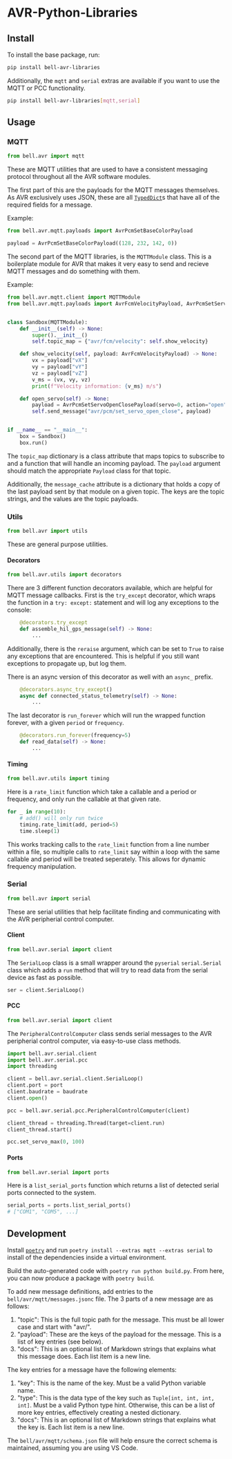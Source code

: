 # AVR-Python-Libraries

## Install

To install the base package, run:

```bash
pip install bell-avr-libraries
```

Additionally, the `mqtt` and `serial` extras are available if you want to use
the MQTT or PCC functionality.

```bash
pip install bell-avr-libraries[mqtt,serial]
```

## Usage

### MQTT

```python
from bell.avr import mqtt
```

These are MQTT utilities that are used to have a consistent messaging protocol
throughout all the AVR software modules.

The first part of this are the payloads for the MQTT messages themselves. As AVR
exclusively uses JSON, these are all
[`TypedDict`](https://docs.python.org/3/library/typing.html#typing.TypedDict)s
that have all of the required fields for a message.

Example:

```python
from bell.avr.mqtt.payloads import AvrPcmSetBaseColorPayload

payload = AvrPcmSetBaseColorPayload((128, 232, 142, 0))
```

The second part of the MQTT libraries, is the `MQTTModule` class.
This is a boilerplate module for AVR that makes it very easy to send
and recieve MQTT messages and do something with them.

Example:

```python
from bell.avr.mqtt.client import MQTTModule
from bell.avr.mqtt.payloads import AvrFcmVelocityPayload, AvrPcmSetServoOpenClosePayload


class Sandbox(MQTTModule):
    def __init__(self) -> None:
        super().__init__()
        self.topic_map = {"avr/fcm/velocity": self.show_velocity}

    def show_velocity(self, payload: AvrFcmVelocityPayload) -> None:
        vx = payload["vX"]
        vy = payload["vY"]
        vz = payload["vZ"]
        v_ms = (vx, vy, vz)
        print(f"Velocity information: {v_ms} m/s")

    def open_servo(self) -> None:
        payload = AvrPcmSetServoOpenClosePayload(servo=0, action="open")
        self.send_message("avr/pcm/set_servo_open_close", payload)


if __name__ == "__main__":
    box = Sandbox()
    box.run()
```

The `topic_map` dictionary is a class attribute that maps topics to subscribe to
and a function that will handle an incoming payload. The `payload` argument
should match the appropriate `Payload` class for that topic.

Additionally, the `message_cache` attribute is a dictionary that holds
a copy of the last payload sent by that module on a given topic. The keys are the
topic strings, and the values are the topic payloads.

### Utils

```python
from bell.avr import utils
```

These are general purpose utilities.

#### Decorators

```python
from bell.avr.utils import decorators
```

There are 3 different function decorators available, which are helpful for MQTT
message callbacks. First is the `try_except` decorator, which wraps the
function in a `try: except:` statement and will log any exceptions to the console:

```python
    @decorators.try_except
    def assemble_hil_gps_message(self) -> None:
        ...
```

Additionally, there is the `reraise` argument, which can be set to `True` to raise
any exceptions that are encountered. This is helpful if you still want exceptions
to propagate up, but log them.

There is an async version of this decorator as well with an `async_` prefix.

```python
    @decorators.async_try_except()
    async def connected_status_telemetry(self) -> None:
        ...
```

The last decorator is `run_forever` which will run the wrapped function forever,
with a given `period` or `frequency`.

```python
    @decorators.run_forever(frequency=5)
    def read_data(self) -> None:
        ...
```

#### Timing

```python
from bell.avr.utils import timing
```

Here is a `rate_limit` function which take a callable and a
period or frequency, and only run the callable at that given rate.

```python
for _ in range(10):
    # add() will only run twice
    timing.rate_limit(add, period=5)
    time.sleep(1)
```

This works tracking calls to the `rate_limit` function from a line number
within a file, so multiple calls to `rate_limit` say within a loop
with the same callable and period will be treated seperately. This allows
for dynamic frequency manipulation.

### Serial

```python
from bell.avr import serial
```

These are serial utilities that help facilitate finding and communicating
with the AVR peripherial control computer.

#### Client

```python
from bell.avr.serial import client
```

The `SerialLoop` class is a small wrapper around the `pyserial` `serial.Serial`
class which adds a `run` method that will try to read data from the serial device
as fast as possible.

```python
ser = client.SerialLoop()
```

#### PCC

```python
from bell.avr.serial import client
```

The `PeripheralControlComputer` class sends serial messages
to the AVR peripherial control computer, via easy-to-use class methods.

```python
import bell.avr.serial.client
import bell.avr.serial.pcc
import threading

client = bell.avr.serial.client.SerialLoop()
client.port = port
client.baudrate = baudrate
client.open()

pcc = bell.avr.serial.pcc.PeripheralControlComputer(client)

client_thread = threading.Thread(target=client.run)
client_thread.start()

pcc.set_servo_max(0, 100)
```

#### Ports

```python
from bell.avr.serial import ports
```

Here is a `list_serial_ports` function which returns a list of detected serial
ports connected to the system.

```python
serial_ports = ports.list_serial_ports()
# ["COM1", "COM5", ...]
```

## Development

Install [`poetry`](https://python-poetry.org/) and run
`poetry install --extras mqtt --extras serial` to install of the dependencies
inside a virtual environment.

Build the auto-generated code with `poetry run python build.py`. From here,
you can now produce a package with `poetry build`.

To add new message definitions, add entries to the `bell/avr/mqtt/messages.jsonc` file.
The 3 parts of a new message are as follows:

1. "topic": This is the full topic path for the message. This must be all lower case and
   start with "avr/".
2. "payload": These are the keys of the payload for the message.
   This is a list of key entries (see below).
3. "docs": This is an optional list of Markdown strings that explains what this
   message does. Each list item is a new line.

The key entries for a message have the following elements:

1. "key": This is the name of the key. Must be a valid Python variable name.
2. "type": This is the data type of the key such as `Tuple[int, int, int, int]`.
   Must be a valid Python type hint. Otherwise, this can be a list of more
   key entries, effectively creating a nested dictionary.
3. "docs": This is an optional list of Markdown strings that explains what the
   key is. Each list item is a new line.

The `bell/avr/mqtt/schema.json` file will help ensure the correct schema is maintained,
assuming you are using VS Code.
